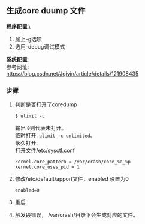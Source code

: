 ## 生成core duump 文件
**程序配置**:\
1. 加上-g选项
2. 选用-debug调试模式

**系统配置**:\
参考网址: \
https://blog.csdn.net/Jqivin/article/details/121908435


### 步骤

1. 判断是否打开了coredump
    ```
    $ ulimit -c 
    ```
    输出 `0`则代表未打开。\
    临时打开: `ulimit -c unlimited`。 \
    永久打开: \
    打开文件/etc/sysctl.conf
    ```   
    kernel.core_pattern = /var/crash/core_%e_%p                                                                                                                                                                                     kernel.core_uses_pid = 1                                                                          
    ```


2. 修改/etc/default/apport文件，enabled 设置为0
   ```
   enabled=0
   ```


3. 重启
4. 触发段错误， /var/crash/目录下会生成对应的文件。
